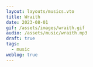 ```yaml
---
layout: layouts/musics.vto
title: Wraith
date: 2023-08-01
gif: /assets/images/wraith.gif
audio: /assets/music/wraith.mp3
draft: true
tags:
  - music
weblog: true
---
```

